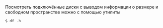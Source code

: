 Посмотреть подключённые диски с выводом информации о размере и свободном пространстве можно с помощью утилиты 
```
$ df -h
```
